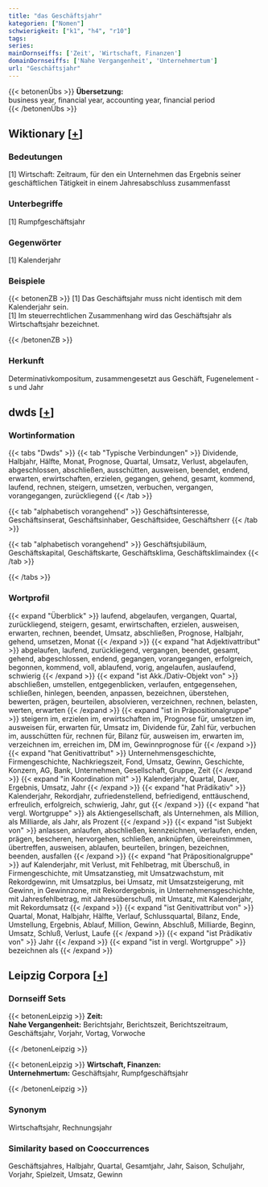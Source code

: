 ```yaml
---
title: "das Geschäftsjahr"
kategorien: ["Nomen"]
schwierigkeit: ["k1", "h4", "r10"]
tags:
series:
mainDornseiffs: ['Zeit', 'Wirtschaft, Finanzen']
domainDornseiffs: ['Nahe Vergangenheit', 'Unternehmertum']
url: "Geschäftsjahr"
---
```


{{< betonenÜbs >}}
**Übersetzung:**  
business year, financial  year, accounting  year, financial period  
{{< /betonenÜbs >}}

## Wiktionary [[+](https://de.wiktionary.org/wiki/Geschäftsjahr)]

### Bedeutungen
[1] Wirtschaft: Zeitraum, für den ein Unternehmen das Ergebnis seiner geschäftlichen Tätigkeit in einem Jahresabschluss zusammenfasst  

### Unterbegriffe
[1] Rumpfgeschäftsjahr  

### Gegenwörter
[1] Kalenderjahr  

### Beispiele
{{< betonenZB >}}
[1] Das Geschäftsjahr muss nicht identisch mit dem Kalenderjahr sein.  
[1] Im steuerrechtlichen Zusammenhang wird das Geschäftsjahr als Wirtschaftsjahr bezeichnet.  

{{< /betonenZB >}}
### Herkunft
Determinativkompositum, zusammengesetzt aus Geschäft, Fugenelement -s und Jahr  



## dwds [[+](https://www.dwds.de/wb/Geschäftsjahr)]

### Wortinformation
{{< tabs "Dwds" >}}
{{< tab "Typische Verbindungen" >}}
Dividende, Halbjahr, Hälfte, Monat, Prognose, Quartal, Umsatz, Verlust, abgelaufen, abgeschlossen, abschließen, ausschütten, ausweisen, beendet, endend, erwarten, erwirtschaften, erzielen, gegangen, gehend, gesamt, kommend, laufend, rechnen, steigern, umsetzen, verbuchen, vergangen, vorangegangen, zurückliegend
{{< /tab >}}

{{< tab "alphabetisch vorangehend" >}}
Geschäftsinteresse, Geschäftsinserat, Geschäftsinhaber, Geschäftsidee, Geschäftsherr
{{< /tab >}}

{{< tab "alphabetisch vorangehend" >}}
Geschäftsjubiläum, Geschäftskapital, Geschäftskarte, Geschäftsklima, Geschäftsklimaindex
{{< /tab >}}

{{< /tabs >}}

### Wortprofil
{{< expand "Überblick" >}} laufend, abgelaufen, vergangen, Quartal, zurückliegend, steigern, gesamt, erwirtschaften, erzielen, ausweisen, erwarten, rechnen, beendet, Umsatz, abschließen, Prognose, Halbjahr, gehend, umsetzen, Monat {{< /expand >}}
{{< expand "hat Adjektivattribut" >}} abgelaufen, laufend, zurückliegend, vergangen, beendet, gesamt, gehend, abgeschlossen, endend, gegangen, vorangegangen, erfolgreich, begonnen, kommend, voll, ablaufend, vorig, angelaufen, auslaufend, schwierig {{< /expand >}}
{{< expand "ist Akk./Dativ-Objekt von" >}} abschließen, umstellen, entgegenblicken, verlaufen, entgegensehen, schließen, hinlegen, beenden, anpassen, bezeichnen, überstehen, bewerten, prägen, beurteilen, absolvieren, verzeichnen, rechnen, belasten, werten, erwarten {{< /expand >}}
{{< expand "ist in Präpositionalgruppe" >}} steigern im, erzielen im, erwirtschaften im, Prognose für, umsetzen im, ausweisen für, erwarten für, Umsatz im, Dividende für, Zahl für, verbuchen im, ausschütten für, rechnen für, Bilanz für, ausweisen im, erwarten im, verzeichnen im, erreichen im, DM im, Gewinnprognose für {{< /expand >}}
{{< expand "hat Genitivattribut" >}} Unternehmensgeschichte, Firmengeschichte, Nachkriegszeit, Fond, Umsatz, Gewinn, Geschichte, Konzern, AG, Bank, Unternehmen, Gesellschaft, Gruppe, Zeit {{< /expand >}}
{{< expand "in Koordination mit" >}} Kalenderjahr, Quartal, Dauer, Ergebnis, Umsatz, Jahr {{< /expand >}}
{{< expand "hat Prädikativ" >}} Kalenderjahr, Rekordjahr, zufriedenstellend, befriedigend, enttäuschend, erfreulich, erfolgreich, schwierig, Jahr, gut {{< /expand >}}
{{< expand "hat vergl. Wortgruppe" >}} als Aktiengesellschaft, als Unternehmen, als Million, als Milliarde, als Jahr, als Prozent {{< /expand >}}
{{< expand "ist Subjekt von" >}} anlassen, anlaufen, abschließen, kennzeichnen, verlaufen, enden, prägen, bescheren, hervorgehen, schließen, anknüpfen, übereinstimmen, übertreffen, ausweisen, ablaufen, beurteilen, bringen, bezeichnen, beenden, ausfallen {{< /expand >}}
{{< expand "hat Präpositionalgruppe" >}} auf Kalenderjahr, mit Verlust, mit Fehlbetrag, mit Überschuß, in Firmengeschichte, mit Umsatzanstieg, mit Umsatzwachstum, mit Rekordgewinn, mit Umsatzplus, bei Umsatz, mit Umsatzsteigerung, mit Gewinn, in Gewinnzone, mit Rekordergebnis, in Unternehmensgeschichte, mit Jahresfehlbetrag, mit Jahresüberschuß, mit Umsatz, mit Kalenderjahr, mit Rekordumsatz {{< /expand >}}
{{< expand "ist Genitivattribut von" >}} Quartal, Monat, Halbjahr, Hälfte, Verlauf, Schlussquartal, Bilanz, Ende, Umstellung, Ergebnis, Ablauf, Million, Gewinn, Abschluß, Milliarde, Beginn, Umsatz, Schluß, Verlust, Laufe {{< /expand >}}
{{< expand "ist Prädikativ von" >}} Jahr {{< /expand >}}
{{< expand "ist in vergl. Wortgruppe" >}} bezeichnen als {{< /expand >}}

## Leipzig Corpora [[+](https://corpora.uni-leipzig.de/en/res?word=Geschäftsjahr&corpusId=deu_newscrawl-public_2018)]

### Dornseiff Sets
{{< betonenLeipzig >}}
**Zeit:**  
**Nahe Vergangenheit:** Berichtsjahr, Berichtszeit, Berichtszeitraum, Geschäftsjahr, Vorjahr, Vortag, Vorwoche  

{{< /betonenLeipzig >}}


{{< betonenLeipzig >}}
**Wirtschaft, Finanzen:**  
**Unternehmertum:** Geschäftsjahr, Rumpfgeschäftsjahr  

{{< /betonenLeipzig >}}

### Synonym
Wirtschaftsjahr, Rechnungsjahr


### Similarity based on Cooccurrences
Geschäftsjahres, Halbjahr, Quartal, Gesamtjahr, Jahr, Saison, Schuljahr, Vorjahr, Spielzeit, Umsatz, Gewinn


